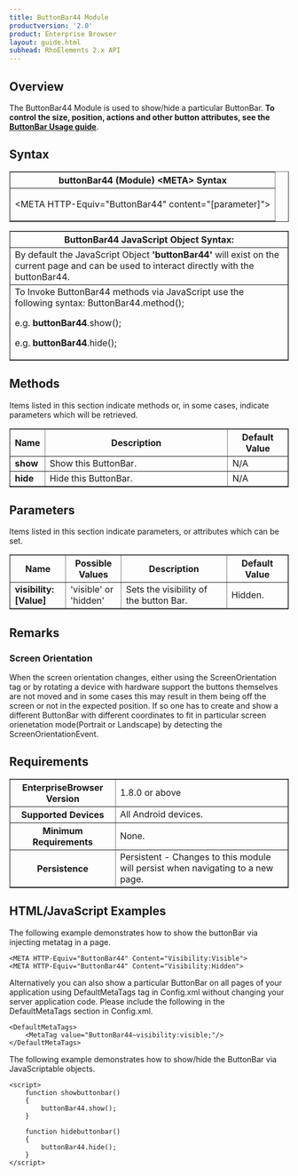 ```yaml
---
title: ButtonBar44 Module
productversion: '2.0'
product: Enterprise Browser
layout: guide.html
subhead: RhoElements 2.x API
---
```


## Overview

The ButtonBar44 Module is used to show/hide a particular ButtonBar. **To control the size, position, actions and other button attributes, see the [ButtonBar Usage guide](../../../../guide/customize)**.


## Syntax

<table class="facelift" style="width:100%" border="1" padding="5px"> <tr><th class="tableHeading">buttonBar44 (Module) &lt;META&gt; Syntax
</th></tr><tr><td class="clsSyntaxCells clsOddRow"><p>&lt;META HTTP-Equiv="ButtonBar44" content="[parameter]"&gt;</p></td></tr></table>
<table class="facelift" style="width:100%" border="1" padding="5px"> <tr><th class="tableHeading">ButtonBar44 JavaScript Object Syntax:</th></tr><tr><td class="clsSyntaxCells clsOddRow">
By default the JavaScript Object <b>'buttonBar44'</b> will exist on the current page and can be used to interact directly with the buttonBar44.
</td></tr><tr><td class="clsSyntaxCells clsEvenRow">
To Invoke ButtonBar44 methods via JavaScript use the following syntax: ButtonBar44.method();
<P />e.g. <b>buttonBar44</b>.show();
<P />e.g. <b>buttonBar44</b>.hide();
</td></tr></table>

## Methods

Items listed in this section indicate methods or, in some cases, indicate parameters which will be retrieved.

<table class="facelift" style="width:100%" border="1" padding="5px"> <col width="10%" /><col width="68%" /><col width="22%" /><tr><th class="tableHeading">Name</th><th class="tableHeading">Description</th><th class="tableHeading">Default Value</th></tr><tr><td class="clsSyntaxCells clsOddRow"><b>show</b></td><td class="clsSyntaxCells clsOddRow">Show this ButtonBar.</td><td class="clsSyntaxCells clsOddRow">N/A</td></tr><tr><td class="clsSyntaxCells clsOddRow"><b>hide</b></td><td class="clsSyntaxCells clsOddRow">Hide this ButtonBar.</td><td class="clsSyntaxCells clsOddRow">N/A</td></tr></table>


## Parameters

Items listed in this section indicate parameters, or attributes which can be set.
<table class="facelift" style="width:100%" border="1" padding="5px"> <col width="20%" /><col width="20%" /><col width="38%" /><col width="22%" /><tr><th class="tableHeading">Name</th><th class="tableHeading">Possible Values</th><th class="tableHeading">Description</th><th class="tableHeading">Default Value</th></tr><tr><td class="clsSyntaxCells clsOddRow"><b>visibility:[Value]
</b></td><td class="clsSyntaxCells clsOddRow">'visible' or 'hidden'</td><td class="clsSyntaxCells clsOddRow">Sets the visibility of the button Bar.</td><td class="clsSyntaxCells clsOddRow">Hidden.</td></tr></table>	


## Remarks

### Screen Orientation

When the screen orientation changes, either using the ScreenOrientation tag or by rotating a device with hardware support the buttons themselves are not moved and in some cases this may result in them being off the screen or not in the expected position. If so one has to create and show a different ButtonBar with different coordinates to fit in particular screen orienetation mode(Portrait or Landscape) by detecting the ScreenOrientationEvent.


## Requirements

<table class="facelift" style="width:100%" border="1" padding="5px"> <tr><th class="tableHeading">EnterpriseBrowser Version</th><td class="clsSyntaxCell clsEvenRow">1.8.0 or above
</td></tr><tr><th class="tableHeading">Supported Devices</th><td class="clsSyntaxCell clsOddRow">All Android devices.</td></tr><tr><th class="tableHeading">Minimum Requirements</th><td class="clsSyntaxCell clsOddRow">None.</td></tr><tr><th class="tableHeading">Persistence</th><td class="clsSyntaxCell clsEvenRow">Persistent - Changes to this module will persist when navigating to a new page.</td></tr></table>


## HTML/JavaScript Examples

The following example demonstrates how to show the buttonBar via injecting metatag in a page.

	<META HTTP-Equiv="ButtonBar44" Content="Visibility:Visible">
	<META HTTP-Equiv="ButtonBar44" Content="Visibility:Hidden">
	
Alternatively you can also show a particular ButtonBar on all pages of your application using DefaultMetaTags tag in Config.xml without changing your server application code. Please include the following in the DefaultMetaTags section in Config.xml.

	<DefaultMetaTags>
		<MetaTag value="ButtonBar44~visibility:visible;"/>
	</DefaultMetaTags>
	
The following example demonstrates how to show/hide the ButtonBar via JavaScriptable objects.

	<script>
		function showbuttonbar()
		{
			buttonBar44.show();
		}

		function hidebuttonbar()
		{
			buttonBar44.hide();
		}
	</script>




